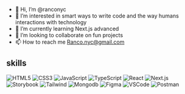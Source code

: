 - 👋 Hi, I’m @ranconyc
- 👀 I’m interested in smart ways to write code and the way humans interactions with technology 
- 🌱 I’m currently learning Next.js advanced
- 💞️ I’m looking to collaborate on fun projects
- 📫 How to reach me Ranco.nyc@gmail.com

## skills
<img alt='HTML5' src='https://img.shields.io/badge/-HTML5-E34F26?logo=html5&logoColor=white' />
<img alt='CSS3' src='https://img.shields.io/badge/-CSS3-1572B6?logo=css3&logoColor=white' />
<img alt='JavaScript' src='https://img.shields.io/badge/-JavaScript-F7DF1E?logo=JavaScript&logoColor=white' />
<img alt='TypeScript' src='https://img.shields.io/badge/-TypeScript-3178C6?logo=TypeScript&logoColor=white' />
<img alt='React' src='https://img.shields.io/badge/-ReactJs-61DAFB?logo=react&logoColor=white' />
<img alt='Next.js' src='https://img.shields.io/badge/-Next.js-000000?logo=Next.js&logoColor=white' />
<img alt='Storybook' src='https://img.shields.io/badge/-Storybook-FF4785?logo=Storybook&logoColor=white' />
<img alt='Tailwind' src='https://img.shields.io/badge/-Tailwindcss-06B6D4?logo=Tailwind&logoColor=white' />
<img alt='Mongodb' src='https://img.shields.io/badge/-Mongodb-47A248?logo=Mongodb&logoColor=white' />
<img alt='Figma' src='https://img.shields.io/badge/-Figma-F24E1E?logo=figma&logoColor=white' />
<img alt='VSCode' src='https://img.shields.io/badge/-VSCode-007ACC?logo=visualstudiocode&logoColor=white' />
<img alt='Postman' src='https://img.shields.io/badge/-Postman-FF6C37?logo=Postman&logoColor=white' />





<!---
ranconyc/ranconyc is a ✨ special ✨ repository because its `README.md` (this file) appears on your GitHub profile.
You can click the Preview link to take a look at your changes.
--->
